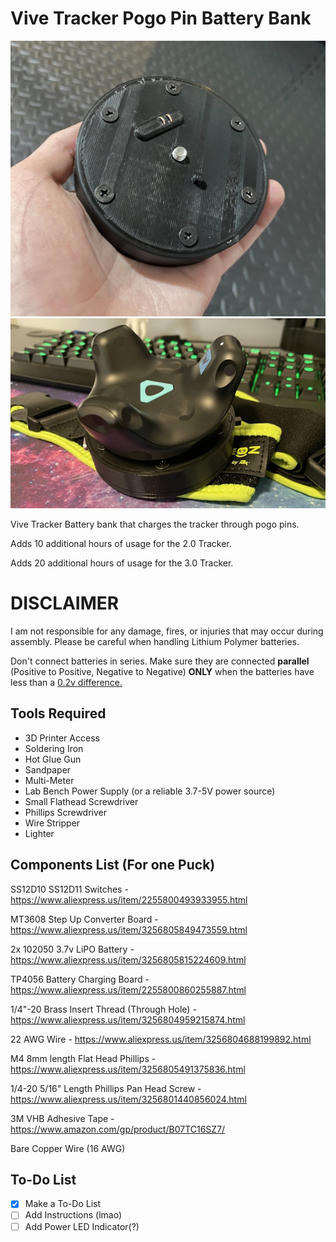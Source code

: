 # Vive Tracker Pogo Pin Battery Bank
![](images/puck1.jpg) ![](images/puck20strap.jpg)

Vive Tracker Battery bank that charges the tracker through pogo pins.

Adds 10 additional hours of usage for the 2.0 Tracker.

Adds 20 additional hours of usage for the 3.0 Tracker.


# DISCLAIMER
I am not responsible for any damage, fires, or injuries that may occur during assembly. Please be careful when handling Lithium Polymer batteries.

Don't connect batteries in series. Make sure they are connected **parallel** (Positive to Positive, Negative to Negative) **ONLY** when the batteries have less than a <ins>0.2v difference.</ins>

## Tools Required

- 3D Printer Access
- Soldering Iron
- Hot Glue Gun
- Sandpaper
- Multi-Meter
- Lab Bench Power Supply (or a reliable 3.7-5V power source)
- Small Flathead Screwdriver
- Phillips Screwdriver
- Wire Stripper
- Lighter


## Components List (For one Puck)

SS12D10 SS12D11 Switches - 
https://www.aliexpress.us/item/2255800493933955.html

MT3608 Step Up Converter Board - 
https://www.aliexpress.us/item/3256805849473559.html

2x 102050 3.7v LiPO Battery - 
https://www.aliexpress.us/item/3256805815224609.html

TP4056 Battery Charging Board - 
https://www.aliexpress.us/item/2255800860255887.html

1/4"-20 Brass Insert Thread (Through Hole) - 
https://www.aliexpress.us/item/3256804959215874.html

22 AWG Wire - 
https://www.aliexpress.us/item/3256804688199892.html

M4 8mm length Flat Head Phillips - 
https://www.aliexpress.us/item/3256805491375836.html

1/4-20 5/16" Length Phillips Pan Head Screw - 
https://www.aliexpress.us/item/3256801440856024.html

3M VHB Adhesive Tape - 
https://www.amazon.com/gp/product/B07TC16SZ7/

Bare Copper Wire (16 AWG)

## To-Do List
- [x] Make a To-Do List
- [ ] Add Instructions (lmao)
- [ ] Add Power LED Indicator(?)
